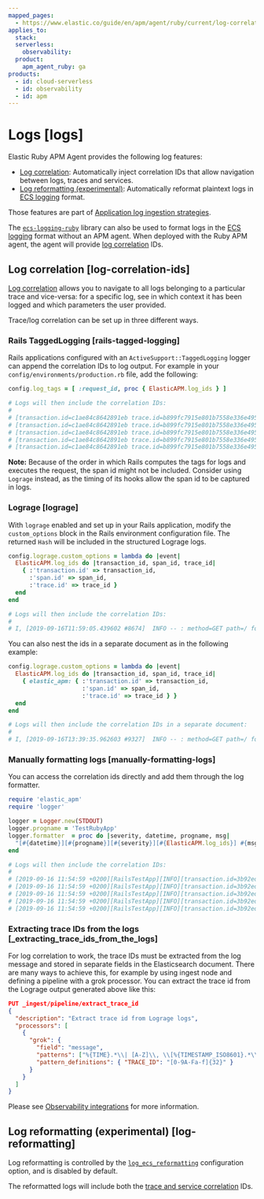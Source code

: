 ```yaml
---
mapped_pages:
  - https://www.elastic.co/guide/en/apm/agent/ruby/current/log-correlation.html
applies_to:
  stack:
  serverless:
    observability:
  product:
    apm_agent_ruby: ga
products:
  - id: cloud-serverless
  - id: observability
  - id: apm
---
```


# Logs [logs]

Elastic Ruby APM Agent provides the following log features:

* [Log correlation](#log-correlation-ids): Automatically inject correlation IDs that allow navigation between logs, traces and services.
* [Log reformatting (experimental)](#log-reformatting): Automatically reformat plaintext logs in [ECS logging](ecs-logging://reference/intro.md) format.

Those features are part of [Application log ingestion strategies](docs-content://solutions/observability/logs/stream-application-logs.md).

The [`ecs-logging-ruby`](ecs-logging-ruby://reference/index.md) library can also be used to format logs in the [ECS logging](ecs-logging://reference/intro.md) format without an APM agent. When deployed with the Ruby APM agent, the agent will provide [log correlation](#log-correlation-ids) IDs.


## Log correlation [log-correlation-ids]

[Log correlation](docs-content://solutions/observability/apps/logs.md) allows you to navigate to all logs belonging to a particular trace and vice-versa: for a specific log, see in which context it has been logged and which parameters the user provided.

Trace/log correlation can be set up in three different ways.


### Rails TaggedLogging [rails-tagged-logging]

Rails applications configured with an `ActiveSupport::TaggedLogging` logger can append the correlation IDs to log output. For example in your `config/environments/production.rb` file, add the following:

```ruby
config.log_tags = [ :request_id, proc { ElasticAPM.log_ids } ]

# Logs will then include the correlation IDs:
#
# [transaction.id=c1ae84c8642891eb trace.id=b899fc7915e801b7558e336e4952bafe] Started GET "/" for 127.0.0.1 at 2019-09-16 11:28:46 +0200
# [transaction.id=c1ae84c8642891eb trace.id=b899fc7915e801b7558e336e4952bafe] Processing by ApplicationController#index as HTML
# [transaction.id=c1ae84c8642891eb trace.id=b899fc7915e801b7558e336e4952bafe]   Rendering text template
# [transaction.id=c1ae84c8642891eb trace.id=b899fc7915e801b7558e336e4952bafe]   Rendered text template (Duration: 0.1ms | Allocations: 17)
# [transaction.id=c1ae84c8642891eb trace.id=b899fc7915e801b7558e336e4952bafe] Completed 200 OK in 1ms (Views: 0.4ms | Allocations: 171)
```

**Note:** Because of the order in which Rails computes the tags for logs and executes the request, the span id might not be included. Consider using `Lograge` instead, as the timing of its hooks allow the span id to be captured in logs.


### Lograge [lograge]

With `lograge` enabled and set up in your Rails application, modify the `custom_options` block in the Rails environment configuration file. The returned `Hash` will be included in the structured Lograge logs.

```ruby
config.lograge.custom_options = lambda do |event|
  ElasticAPM.log_ids do |transaction_id, span_id, trace_id|
    { :'transaction.id' => transaction_id,
      :'span.id' => span_id,
      :'trace.id' => trace_id }
  end
end

# Logs will then include the correlation IDs:
#
# I, [2019-09-16T11:59:05.439602 #8674]  INFO -- : method=GET path=/ format=html controller=ApplicationController action=index status=200 duration=0.36 view=0.20 transaction.id=56a9186a9257aa08 span.id=8e84a786ab0abbb2 trace.id=1bbab8ac4c7c9584f53eb882ff0dfdd8
```

You can also nest the ids in a separate document as in the following example:

```ruby
config.lograge.custom_options = lambda do |event|
  ElasticAPM.log_ids do |transaction_id, span_id, trace_id|
    { elastic_apm: { :'transaction.id' => transaction_id,
                     :'span.id' => span_id,
                     :'trace.id' => trace_id } }
  end
end

# Logs will then include the correlation IDs in a separate document:
#
# I, [2019-09-16T13:39:35.962603 #9327]  INFO -- : method=GET path=/ format=html controller=ApplicationController action=index status=200 duration=0.37 view=0.20 elastic_apm={:transaction_id=>"2fb84f5d0c48a296", :span_id=>"2e5c5a7c85f83be7", :trace_id=>"43e1941c4a6fff343a4e018ff7b92000"}
```


### Manually formatting logs [manually-formatting-logs]

You can access the correlation ids directly and add them through the log formatter.

```ruby
require 'elastic_apm'
require 'logger'

logger = Logger.new(STDOUT)
logger.progname = 'TestRubyApp'
logger.formatter  = proc do |severity, datetime, progname, msg|
  "[#{datetime}][#{progname}][#{severity}][#{ElasticAPM.log_ids}] #{msg}\n"
end

# Logs will then include the correlation IDs:
#
# [2019-09-16 11:54:59 +0200][RailsTestApp][INFO][transaction.id=3b92edcccc0a6d1e trace.id=1275686e35de91f776557637e799651e] Started GET "/" for 127.0.0.1 at 2019-09-16 11:54:59 +0200
# [2019-09-16 11:54:59 +0200][RailsTestApp][INFO][transaction.id=3b92edcccc0a6d1e trace.id=1275686e35de91f776557637e799651e] Processing by ApplicationController#index as HTML
# [2019-09-16 11:54:59 +0200][RailsTestApp][INFO][transaction.id=3b92edcccc0a6d1e span.id=3bde4e9c85ab359c trace.id=1275686e35de91f776557637e799651e]   Rendering text template
# [2019-09-16 11:54:59 +0200][RailsTestApp][INFO][transaction.id=3b92edcccc0a6d1e span.id=f3d7e32f176d4c93 trace.id=1275686e35de91f776557637e799651e]   Rendered text template (Duration: 0.1ms | Allocations: 17)
# [2019-09-16 11:54:59 +0200][RailsTestApp][INFO][transaction.id=3b92edcccc0a6d1e span.id=3bde4e9c85ab359c trace.id=1275686e35de91f776557637e799651e] Completed 200 OK in 1ms (Views: 0.3ms | Allocations: 187)
```


### Extracting trace IDs from the logs [_extracting_trace_ids_from_the_logs]

For log correlation to work, the trace IDs must be extracted from the log message and stored in separate fields in the Elasticsearch document. There are many ways to achieve this, for example by using ingest node and defining a pipeline with a grok processor. You can extract the trace id from the Lograge output generated above like this:

```json
PUT _ingest/pipeline/extract_trace_id
{
  "description": "Extract trace id from Lograge logs",
  "processors": [
    {
      "grok": {
        "field": "message",
        "patterns": ["%{TIME}.*\\| [A-Z]\\, \\[%{TIMESTAMP_ISO8601}.*\\]  %{LOGLEVEL:log.level} [-]{2} \\: \\[[0-9A-Fa-f\\-]{36}\\] \\{.*\\\"trace\\.id\\\"\\:\\\"%{TRACE_ID:trace.id}.*\\}"],
        "pattern_definitions": { "TRACE_ID": "[0-9A-Fa-f]{32}" }
      }
    }
  ]
}
```

Please see [Observability integrations](docs-content://solutions/observability/apps/logs.md) for more information.


## Log reformatting (experimental) [log-reformatting]

Log reformatting is controlled by the [`log_ecs_reformatting`](/reference/configuration.md#config-log-ecs-formatting) configuration option, and is disabled by default.

The reformatted logs will include both the [trace and service correlation](#log-correlation-ids) IDs.
